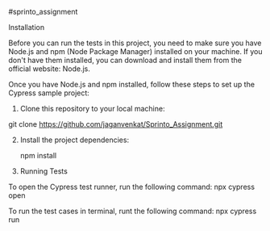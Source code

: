 #sprinto_assignment

Installation

Before you can run the tests in this project, you need to make sure you have Node.js and npm (Node Package Manager) installed on your machine. If you don't have them installed, you can download and install them from the official website: Node.js.

Once you have Node.js and npm installed, follow these steps to set up the Cypress sample project:

1. Clone this repository to your local machine:

  git clone https://github.com/jaganvenkat/Sprinto_Assignment.git
  
2. Install the project dependencies:

   npm install

3. Running Tests

  To open the Cypress test runner, run the following command: npx cypress open

  To run the test cases in terminal, runt the following command: npx cypress run


